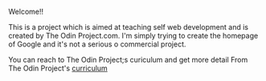 Welcome!!

This is a project which is aimed at teaching self web development and is created by The Odin Project.com. I'm simply trying to create the homepage of Google and it's not a serious o commercial project.

You can reach to The Odin Project;s curiculum and get more detail From The Odin Project's [curriculum](http://www.theodinproject.com/courses/web-development-101/lessons/html-css)
